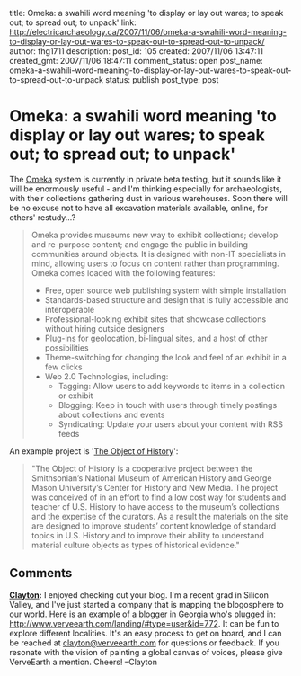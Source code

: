title: Omeka: a swahili word meaning 'to display or lay out wares; to speak out; to spread out; to unpack'
link: http://electricarchaeology.ca/2007/11/06/omeka-a-swahili-word-meaning-to-display-or-lay-out-wares-to-speak-out-to-spread-out-to-unpack/
author: fhg1711
description: 
post_id: 105
created: 2007/11/06 13:47:11
created_gmt: 2007/11/06 18:47:11
comment_status: open
post_name: omeka-a-swahili-word-meaning-to-display-or-lay-out-wares-to-speak-out-to-spread-out-to-unpack
status: publish
post_type: post

# Omeka: a swahili word meaning 'to display or lay out wares; to speak out; to spread out; to unpack'

The [Omeka](http://omeka.org/) system is currently in private beta testing, but it sounds like it will be enormously useful - and I'm thinking especially for archaeologists, with their collections gathering dust in various warehouses. Soon there will be no excuse not to have all excavation materials available, online, for others' restudy...? 

> Omeka provides museums new way to exhibit collections; develop and re-purpose content; and engage the public in building communities around objects. It is designed with non-IT specialists in mind, allowing users to focus on content rather than programming. Omeka comes loaded with the following features: 
> 
>   * Free, open source web publishing system with simple installation
>   * Standards-based structure and design that is fully accessible and interoperable
>   * Professional-looking exhibit sites that showcase collections without hiring outside designers
>   * Plug-ins for geolocation, bi-lingual sites, and a host of other possibilities
>   * Theme-switching for changing the look and feel of an exhibit in a few clicks
>   * Web 2.0 Technologies, including: 
>     * Tagging: Allow users to add keywords to items in a collection or exhibit
>     * Blogging: Keep in touch with users through timely postings about collections and events
>     * Syndicating: Update your users about your content with RSS feeds

An example project is '[The Object of History](http://objectofhistory.org/)': 

> "The Object of History is a cooperative project between the Smithsonian’s National Museum of American History and George Mason University’s Center for History and New Media. The project was conceived of in an effort to find a low cost way for students and teacher of U.S. History to have access to the museum’s collections and the expertise of the curators. As a result the materials on the site are designed to improve students’ content knowledge of standard topics in U.S. History and to improve their ability to understand material culture objects as types of historical evidence."

## Comments

**[Clayton](#149 "2007-11-07 13:20:28"):** I enjoyed checking out your blog. I'm a recent grad in Silicon Valley, and I've just started a company that is mapping the blogosphere to our world. Here is an example of a blogger in Georgia who's plugged in: http://www.verveearth.com/landing/#type=user&id=772. It can be fun to explore different localities. It's an easy process to get on board, and I can be reached at clayton@verveearth.com for questions or feedback. If you resonate with the vision of painting a global canvas of voices, please give VerveEarth a mention. Cheers! –Clayton

